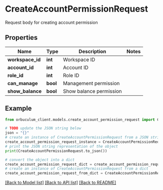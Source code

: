 # CreateAccountPermissionRequest

Request body for creating account permission

## Properties

Name | Type | Description | Notes
------------ | ------------- | ------------- | -------------
**workspace_id** | **int** | Workspace ID | 
**account_id** | **int** | Account ID | 
**role_id** | **int** | Role ID | 
**can_manage** | **bool** | Management permission | 
**show_balance** | **bool** | Show balance permission | 

## Example

```python
from orbuculum_client.models.create_account_permission_request import CreateAccountPermissionRequest

# TODO update the JSON string below
json = "{}"
# create an instance of CreateAccountPermissionRequest from a JSON string
create_account_permission_request_instance = CreateAccountPermissionRequest.from_json(json)
# print the JSON string representation of the object
print(CreateAccountPermissionRequest.to_json())

# convert the object into a dict
create_account_permission_request_dict = create_account_permission_request_instance.to_dict()
# create an instance of CreateAccountPermissionRequest from a dict
create_account_permission_request_from_dict = CreateAccountPermissionRequest.from_dict(create_account_permission_request_dict)
```
[[Back to Model list]](../README.md#documentation-for-models) [[Back to API list]](../README.md#documentation-for-api-endpoints) [[Back to README]](../README.md)


